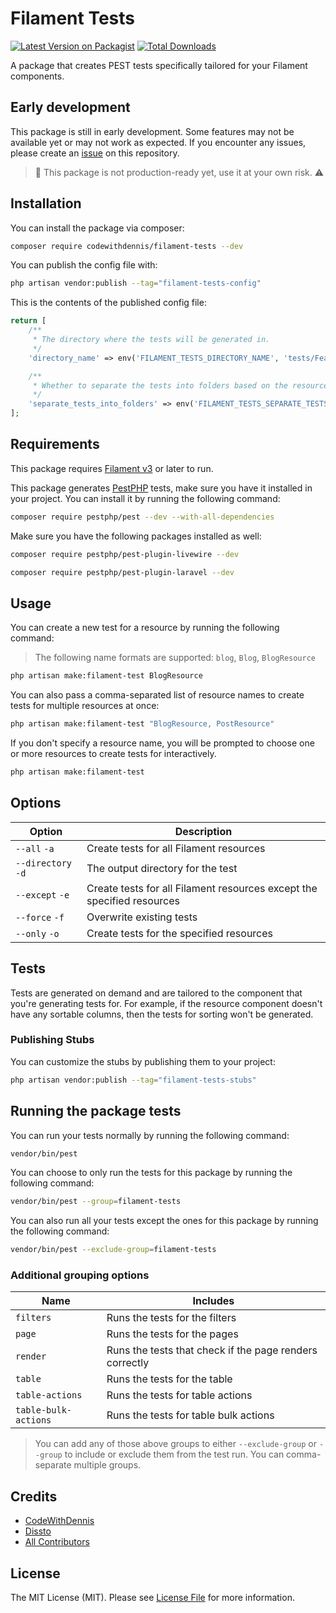 # Filament Tests

[![Latest Version on Packagist](https://img.shields.io/packagist/v/codewithdennis/filament-tests.svg?style=flat-square)](https://packagist.org/packages/codewithdennis/filament-tests)
[![Total Downloads](https://img.shields.io/packagist/dt/codewithdennis/filament-tests.svg?style=flat-square)](https://packagist.org/packages/codewithdennis/filament-tests)

A package that creates PEST tests specifically tailored for your Filament components.

## Early development

This package is still in early development. Some features may not be available yet or may not work as expected. If you encounter any issues, please create an [issue](https://github.com/CodeWithDennis/filament-tests/issues) on this repository.

> 🔴 This package is not production-ready yet, use it at your own risk. ⚠️

## Installation
You can install the package via composer:

```bash
composer require codewithdennis/filament-tests --dev
```

You can publish the config file with:

```bash
php artisan vendor:publish --tag="filament-tests-config"
```

This is the contents of the published config file:

```php
return [
    /**
     * The directory where the tests will be generated in.
     */
    'directory_name' => env('FILAMENT_TESTS_DIRECTORY_NAME', 'tests/Feature'),

    /**
     * Whether to separate the tests into folders based on the resource name.
     */
    'separate_tests_into_folders' => env('FILAMENT_TESTS_SEPARATE_TESTS_INTO_FOLDERS', false),
];
```

## Requirements

This package requires [Filament v3](https://filamentphp.com/docs/3.x/panels/installation) or later to run.

This package generates [PestPHP](https://pestphp.com/docs/installation) tests, make sure you have it installed in your project. You can install it by running the following command:

```bash
composer require pestphp/pest --dev --with-all-dependencies
```

Make sure you have the following packages installed as well:

```bash
composer require pestphp/pest-plugin-livewire --dev
```
```bash
composer require pestphp/pest-plugin-laravel --dev
```

## Usage

You can create a new test for a resource by running the following command:
> The following name formats are supported: `blog`, `Blog`, `BlogResource`

```bash
php artisan make:filament-test BlogResource
```

You can also pass a comma-separated list of resource names to create tests for multiple resources at once:

```bash
php artisan make:filament-test "BlogResource, PostResource"
```

If you don't specify a resource name, you will be prompted to choose one or more resources to create tests for interactively.

```bash
php artisan make:filament-test
````
## Options

| Option             | Description                                                            |
|--------------------|------------------------------------------------------------------------|
| `--all` `-a`       | Create tests for all Filament resources                                |
| `--directory` `-d` | The output directory for the test                                      |
| `--except` `-e`    | Create tests for all Filament resources except the specified resources |
| `--force` `-f`     | Overwrite existing tests                                               |
| `--only` `-o`      | Create tests for the specified resources                               |

## Tests
Tests are generated on demand and are tailored to the component that you're generating tests for. For example, if the resource component doesn't have any sortable columns, then the tests for sorting 
won't be generated.

### Publishing Stubs
You can customize the stubs by publishing them to your project:

```bash
php artisan vendor:publish --tag="filament-tests-stubs"
```

## Running the package tests

You can run your tests normally by running the following command:

```bash
vendor/bin/pest
```

You can choose to only run the tests for this package by running the following command:

```bash
vendor/bin/pest --group=filament-tests
```

You can also run all your tests except the ones for this package by running the following command:

```bash
vendor/bin/pest --exclude-group=filament-tests
```

### Additional grouping options
| Name                 | Includes                                                |
|----------------------|---------------------------------------------------------|
| `filters`            | Runs the tests for the filters                          |
| `page`               | Runs the tests for the pages                            |
| `render`             | Runs the tests that check if the page renders correctly |
| `table`              | Runs the tests for the table                            |
| `table-actions`      | Runs the tests for table actions                        |
| `table-bulk-actions` | Runs the tests for table bulk actions                   |
> You can add any of those above groups to either `--exclude-group` or `--group` to include or exclude them from the test run. You can comma-separate multiple groups.

## Credits

- [CodeWithDennis](https://github.com/CodeWithDennis)
- [Dissto](https://github.com/dissto)
- [All Contributors](../../contributors)

## License

The MIT License (MIT). Please see [License File](LICENSE.md) for more information.
